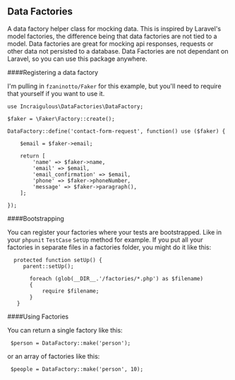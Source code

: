 Data Factories
--------------
A data factory helper class for mocking data. This is inspired by Laravel's model factories, the difference being that data factories are not tied to a model. Data factories are great for mocking api responses, requests or other data not persisted to a database. Data Factories are not dependant on Laravel, so you can use this package anywhere.

####Registering a data factory

I'm pulling in `fzaninotto/Faker` for this example, but you'll need to require that yourself if you want to use it.

```
use Incraigulous\DataFactories\DataFactory;

$faker = \Faker\Factory::create();

DataFactory::define('contact-form-request', function() use ($faker) {

    $email = $faker->email;

    return [
        'name' => $faker->name,
        'email' => $email,
        'email_confirmation' => $email,
        'phone' => $faker->phoneNumber,
        'message' => $faker->paragraph(),
    ];

});
```

####Bootstrapping

You can register your factories where your tests are bootstrapped. Like in your `phpunit` `TestCase` `SetUp` method for example. If you put all your factories in separate files in a factories folder, you might do it like this:

```
  protected function setUp() {
     parent::setUp();
  
       foreach (glob(__DIR__.'/factories/*.php') as $filename)
       {
           require $filename;
       }
   }
```

####Using Factories

You can return a single factory like this:

```
 $person = DataFactory::make('person');
```
or an array of factories like this:

```
 $people = DataFactory::make('person', 10);
```




